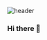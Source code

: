 ![header](https://capsule-render.vercel.app/api?type=waving&color=gradient&height=120&section=footer&text=💁‍♂️🥁&fontAlign=85)
### Hi there 👋

<!--
**YoHanKi/YoHanKi** is a ✨ _special_ ✨ repository because its `README.md` (this file) appears on your GitHub profile.
-->
